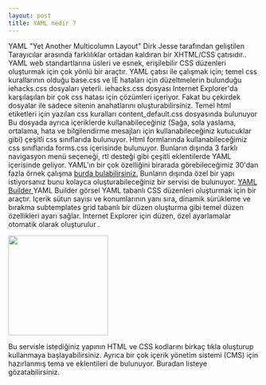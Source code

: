 ```yaml
---
layout: post
title: YAML nedir ?
---
```


YAML "Yet Another Multicolumn Layout" Dirk Jesse tarafından geliştilen Tarayıcılar arasında farklılıklar ortadan kaldıran bir XHTML/CSS çatısıdır..
YAML web standartlarına üsleri ve esnek, erişilebilir CSS düzenleri oluşturmak için çok yönlü bir araçtır.
YAML çatısı ile çalışmak için; temel css kurallarının olduğu base.css ve IE hataları için düzeltmelerin bulunduğu iehacks.css dosyaları yeterli.
iehacks.css dosyası Internet Explorer'da karşılaşılan bir çok css hatası için çözümleri içeriyor.
Fakat bu çekirdek dosyalar ile sadece sitenin anahatlarını oluşturabilirsiniz.
Temel html etiketleri için yazılan css kuralları content_default.css dosyasında bulunuyor
Bu dosyada ayrıca içeriklerde kullanabileceğiniz (Sağa, sola yaslama, ortalama, hata ve bilgilendirme mesajları için kullanabileceğiniz kutucuklar gibi) çeşitli css sınıflarıda bulunuyor.
Html formlarında kullanabileceğimiz css sınıflarıda forms.css içerisinde bulunuyor.
Bunların dışında 3 farklı navigasyon menü seçeneği, rtl desteği gibi çeşitli eklentilerde YAML içerisinde geliyor.
YAML'ın bir çok özelliğini birarada görebileceğimiz 30'dan fazla örnek çalışma <a href="http://www.yaml.de/fileadmin/examples/index.html" target="_blank" > burda bulabilirsiniz.</a>
Bunların dışında özel bir yapı istiyorsanız bunu kolayca oluşturabileceğiniz bir servisi de bulunuyor. 
<a href="http://builder.yaml.de/" target="_blank">YAML Builder </a>
YAML Builder görsel YAML tabanlı CSS düzenleri oluşturmak için bir araçtır.
Içerik sütun sayısı ve konumlarının yanı sıra,
dinamik sürükleme ve bırakma subtemplates grid tabanlı bir düzen oluşturma gibi temel düzen özellikleri ayarı sağlar.
Internet Explorer için düzen, özel ayarlamalar otomatik olarak oluşturulur  .

<img src="/image/yaml-builder.png" width="200" height="200"> 


Bu servisle istediğiniz yapının HTML ve CSS kodlarını birkaç tıkla oluşturup kullanmaya başlayabilirsiniz.
Ayrıca bir çok içerik yönetim sistemi (CMS) için hazırlanmış tema ve eklentileri de bulunuyor. Buradan listeye gözatabilirsiniz.
